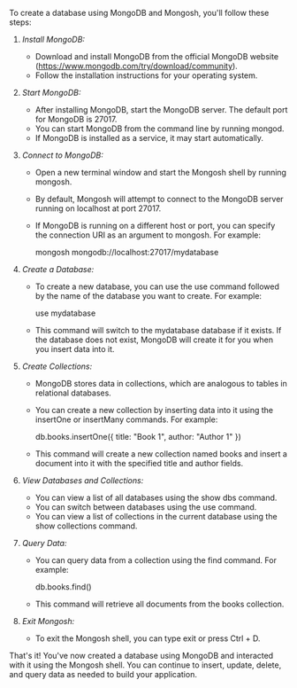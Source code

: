 To create a database using MongoDB and Mongosh, you'll follow these steps:

1. *Install MongoDB:*
   - Download and install MongoDB from the official MongoDB website (https://www.mongodb.com/try/download/community).
   - Follow the installation instructions for your operating system.

2. *Start MongoDB:*
   - After installing MongoDB, start the MongoDB server. The default port for MongoDB is 27017.
   - You can start MongoDB from the command line by running mongod.
   - If MongoDB is installed as a service, it may start automatically.

3. *Connect to MongoDB:*
   - Open a new terminal window and start the Mongosh shell by running mongosh.
   - By default, Mongosh will attempt to connect to the MongoDB server running on localhost at port 27017.
   - If MongoDB is running on a different host or port, you can specify the connection URI as an argument to mongosh. For example:
     
     mongosh mongodb://localhost:27017/mydatabase
     

4. *Create a Database:*
   - To create a new database, you can use the use command followed by the name of the database you want to create. For example:
     
     use mydatabase
     
   - This command will switch to the mydatabase database if it exists. If the database does not exist, MongoDB will create it for you when you insert data into it.

5. *Create Collections:*
   - MongoDB stores data in collections, which are analogous to tables in relational databases.
   - You can create a new collection by inserting data into it using the insertOne or insertMany commands. For example:
     
     db.books.insertOne({ title: "Book 1", author: "Author 1" })
     
   - This command will create a new collection named books and insert a document into it with the specified title and author fields.

6. *View Databases and Collections:*
   - You can view a list of all databases using the show dbs command.
   - You can switch between databases using the use command.
   - You can view a list of collections in the current database using the show collections command.

7. *Query Data:*
   - You can query data from a collection using the find command. For example:
     
     db.books.find()
     
   - This command will retrieve all documents from the books collection.

8. *Exit Mongosh:*
   - To exit the Mongosh shell, you can type exit or press Ctrl + D.

That's it! You've now created a database using MongoDB and interacted with it using the Mongosh shell. You can continue to insert, update, delete, and query data as needed to build your application.
